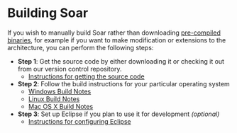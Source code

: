 # Building Soar #

If you wish to manually build Soar rather than downloading [pre-compiled binaries](Downloads.md), for example if you want to make modification or extensions to the architecture, you can perform the following steps:

  * **Step 1**: Get the source code by either downloading it or checking it out from our version control repository.
    * [Instructions for getting the source code](BuildGetSource.md)
  * **Step 2**: Follow the build instructions for your particular operating system
    * [Windows Build Notes](BuildWindows.md)
    * [Linux Build Notes](BuildLinux.md)
    * [Mac OS X Build Notes](BuildMac.md)
  * **Step 3**: Set up Eclipse if you plan to use it for development _(optional)_
    * [Instructions for configuring Eclipse](ConfigEclipse.md)